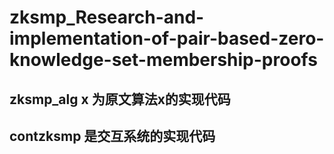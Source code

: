 # zksmp_Research-and-implementation-of-pair-based-zero-knowledge-set-membership-proofs

## zksmp_alg x 为原文算法x的实现代码
## contzksmp 是交互系统的实现代码
